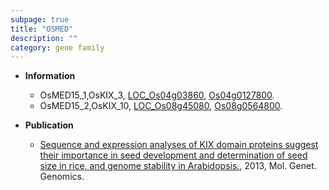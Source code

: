 ```yaml
---
subpage: true
title: "OSMED"
description: ""
category: gene family
---
```


* **Information**  
    + OsMED15_1,OsKIX_3, [LOC_Os04g03860](http://rice.plantbiology.msu.edu/cgi-bin/ORF_infopage.cgi?orf=LOC_Os04g03860), [Os04g0127800](http://rapdb.dna.affrc.go.jp/viewer/gbrowse_details/irgsp1?name=Os04g0127800).
    + OsMED15_2,OsKIX_10, [LOC_Os08g45080](http://rice.plantbiology.msu.edu/cgi-bin/ORF_infopage.cgi?orf=LOC_Os08g45080), [Os08g0564800](http://rapdb.dna.affrc.go.jp/viewer/gbrowse_details/irgsp1?name=Os08g0564800).

* **Publication**  
    + [Sequence and expression analyses of KIX domain proteins suggest their importance in seed development and determination of seed size in rice, and genome stability in Arabidopsis.](http://www.ncbi.nlm.nih.gov/pubmed?term=Sequence+and+expression+analyses+of+KIX+domain+proteins+suggest+their+importance+in+seed+development+and+determination+of+seed+size+in+rice,+and+genome+stability+in+Arabidopsis.%5BTitle%5D), 2013, Mol. Genet. Genomics.


